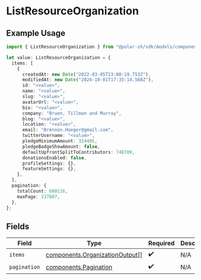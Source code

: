 # ListResourceOrganization

## Example Usage

```typescript
import { ListResourceOrganization } from "@polar-sh/sdk/models/components";

let value: ListResourceOrganization = {
  items: [
    {
      createdAt: new Date("2022-03-05T23:00:19.753Z"),
      modifiedAt: new Date("2024-10-01T17:35:14.588Z"),
      id: "<value>",
      name: "<value>",
      slug: "<value>",
      avatarUrl: "<value>",
      bio: "<value>",
      company: "Bruen, Tillman and Murray",
      blog: "<value>",
      location: "<value>",
      email: "Brennon.Hoeger@gmail.com",
      twitterUsername: "<value>",
      pledgeMinimumAmount: 324405,
      pledgeBadgeShowAmount: false,
      defaultUpfrontSplitToContributors: 748789,
      donationsEnabled: false,
      profileSettings: {},
      featureSettings: {},
    },
  ],
  pagination: {
    totalCount: 680116,
    maxPage: 237807,
  },
};
```

## Fields

| Field                                                                            | Type                                                                             | Required                                                                         | Description                                                                      |
| -------------------------------------------------------------------------------- | -------------------------------------------------------------------------------- | -------------------------------------------------------------------------------- | -------------------------------------------------------------------------------- |
| `items`                                                                          | [components.OrganizationOutput](../../models/components/organizationoutput.md)[] | :heavy_check_mark:                                                               | N/A                                                                              |
| `pagination`                                                                     | [components.Pagination](../../models/components/pagination.md)                   | :heavy_check_mark:                                                               | N/A                                                                              |